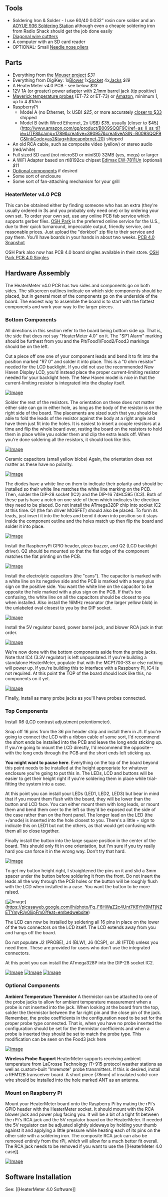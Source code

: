 ## Tools

* Soldering Iron & Solder - I use 60/40 0.032” rosin core solder and an [AOYUE 936 Soldering Station](http://www.amazon.com/gp/product/B000VINMRO/ref=as_li_ss_tl?ie=UTF8&camp=1789&creative=390957&creativeASIN=B000VINMRO&linkCode=as2&tag=httpcapnbrnet-20) although even a cheapie soldering iron from Radio Shack should get the job done easily
* [Diagonal wire cuttters](https://www.amazon.com/dp/B0002BBZ4M/ref=as_li_ss_til?tag=httpcapnbrnet-20&camp=0&creative=0&linkCode=as4&creativeASIN=B0002BBZ4M&adid=1H33ADCNJ0HZ81ZGTBCX&)
* A computer with an SD card reader
* OPTIONAL: Small [Needle nose pliers](https://www.amazon.com/dp/B004UNFPZS/ref=as_li_ss_til?tag=httpcapnbrnet-20&camp=0&creative=0&linkCode=as4&creativeASIN=B004UNFPZS&adid=1NE6M88FKG6Z48WWHK7C&) 

## Parts

* Everything from the [Mouser project](http://www.mouser.com/ProjectManager/ProjectDetail.aspx?AccessID=0dba74d92d) *$31*
* Everything from DigiKey: 1x[Blower](http://search.digikey.com/us/en/products/BFB0612H/603-1117-ND/1014448) 1x[Socket](http://www.digikey.com/product-detail/en/PPPC132LFBN-RC/S7116-ND/810252) 4x[Jacks](http://www.digikey.com/product-detail/en/MJ-2508N/CP-2508N-ND/281260) *$19*
* A HeaterMeter v4.0 PCB - see below *$13*
* [12V 1A](http://www.amazon.com/gp/product/B006GEPUYA/ref=as_li_ss_tl?ie=UTF8&camp=1789&creative=390957&creativeASIN=B006GEPUYA&linkCode=as2&tag=httpcapnbrnet-20) (or greater) power adapter with 2.1mm barrel jack (tip positive) 
* [Maverick temperature probes](http://maverickhousewares.bigcartel.com/) (ET-72 or ET-73) or [Amazon](http://www.amazon.com/gp/product/B004W8B3PC/ref=as_li_ss_tl?ie=UTF8&camp=1789&creative=390957&creativeASIN=B004W8B3PC&linkCode=as2&tag=httpcapnbrnet-20), minimum 1, up to 4 *$10ea*
* [RaspberryPi](http://www.raspberrypi.org/)
  * Model A (no Ethernet, 1x USB) *$25*, or more accurately [closer to $33](https://www.amazon.com/dp/B00BC0ZL88/ref=as_li_ss_til?tag=httpcapnbrnet-20&camp=0&creative=0&linkCode=as4&creativeASIN=B00BC0ZL88&adid=0CWS9RQQA9Z6YJJ8PFF1&) shipped
  * Model B (with Wired Ethernet, 2x USB) *$35*, usually [closer to $45] (http://www.amazon.com/gp/product/B009SQQF9C/ref=as_li_ss_tl?ie=UTF8&camp=1789&creative=390957&creativeASIN=B009SQQF9C&linkCode=as2&tag=httpcapnbrnet-20) shipped
* An old RCA cable, such as composite video (yellow) or stereo audio (red/white)
* Full sized SD card (not microSD or miniSD) 32MB (yes, megs) or larger
* A WiFi Adapter based on rtl8192cu chipset [Edimax EW-7811Un](https://www.amazon.com/dp/B003MTTJOY/ref=as_li_ss_til?tag=httpcapnbrnet-20&camp=0&creative=0&linkCode=as4&creativeASIN=B003MTTJOY&adid=1N96MP959RE94P97QVD6&) (optional) *$11*
* [Optional components](https://github.com/CapnBry/HeaterMeter/wiki/HeaterMeter-4.0-Hardware) if desired
* Some sort of enclosure
* Some sort of fan-attaching mechanism for your grill

### HeaterMeter v4.0 PCB

This can be obtained either by finding someone who has an extra (they're usually ordered in 3s and you probably only need one) or by ordering your own set. To order your own set, use any online PCB fab service which supports gerber files. [OSH Park](http://oshpark.com) is the preferred online service for the U.S., due to their quick turnaround, impeccable output, friendly service, and reasonable prices. Just upload the "dorkbot" zip file to their service and pay them. You'll have boards in your hands in about two weeks.
[PCB 4.0 Snapshot](http://capnbry.net/linkmeter/pcb/hm-4.0/)

OSH Park also now has PCB 4.0 board singles available in their store. [OSH Park PCB 4.0 Singles](http://store.oshpark.com/products/heatermeter-v4-0) 

## Hardware Assembly

The HeaterMeter v4.0 PCB has two sides and components go on both sides. The silkscreen outlines indicate on which side components should be placed, but in general most of the components go on the underside of the board. The easiest way to assemble the board is to start with the flattest components and work your way to the larger pieces. 

### Bottom Components

All directions in this section refer to the board being bottom side up. That is, the side that does not say "HeaterMeter 4.0" on it. The "SP1 Alarm" marking should be furthest from you and the Pit/Food1/Food2/Food3 markings should be on the left.

Cut a piece off one one of your component leads and bend it to fit into the position marked "R7 0" and solder it into place. This is a "0 ohm resistor" needed for the LCD backlight. If you did not use the recommended New Haven Display LCD, you'd instead place the proper current-limiting resistor needed for your backlight here. The New Haven model is nice in that the current-limiting resistor is integrated into the display itself.

[![Image](https://lh4.googleusercontent.com/-5e8n0oD2Vto/UFCRNsaVsyI/AAAAAAAAA0M/_PkD5L0Y_oQ/s640/IMG_0971.JPG)](https://picasaweb.google.com/lh/photo/0PJ6XKXALFJnPrR6r93tFNMTjNZETYmyPJy0liipFm0?feat=embedwebsite "PHOTO52")

Solder the rest of the resistors. The orientation on these does not matter either side can go in either hole, as long as the body of the resistor is on the right side of the board. The placements are sized such that you should be able to fold the leads of the resistor against the body at a right angle and have them just fit into the holes. It is easiest to insert a couple resistors at a time and flip the whole board over, resting the board on the resistors to hold them in place while you solder them and clip the extra leads off. When you're done soldering all the resistors, it should look like this.

[![Image](https://lh6.googleusercontent.com/-QvB5LnnE4vM/UDlM2TB7NeI/AAAAAAAAAx0/HD79PBCa7vw/s640/IMG_1039.JPG)](https://picasaweb.google.com/lh/photo/dNrgmVi5mGaye0cJ5QpnfdMTjNZETYmyPJy0liipFm0?feat=embedwebsite "PHOTO39")

Ceramic capacitors (small yellow blobs) Again, the orientation does not matter as these have no polarity.

[![Image](https://lh4.googleusercontent.com/-AjujxSiUo3E/UDlM2nzkzfI/AAAAAAAAAx4/V5b1IFJVDes/s640/IMG_1042.JPG)](https://picasaweb.google.com/lh/photo/15AX-FiAwzHT4QSITQ9BgdMTjNZETYmyPJy0liipFm0?feat=embedwebsite "PHOTO40")

The diodes have a white line on them to indicate their polarity and should be installed so their white line matches the white line marking on the PCB. Then, solder the DIP-28 socket (IC2) and the DIP-16 74HC595 (IC3). Both of these parts have a notch on one side of them which indicates the direction they need to be placed. Do not install the ATmega328P chip into socket IC2 at this time. Q1 (the fan driver MOSFET) should also be placed. To form its leads, just insert it into the holes and bend it down into position so it stays inside the component outline and the holes match up then flip the board and solder it into place.

[![Image](https://lh3.googleusercontent.com/-sRlyyQJu6fw/UDlM3vFfdXI/AAAAAAAAAyA/xSWeagmbrPs/s640/IMG_1048.JPG)](https://picasaweb.google.com/lh/photo/Vejhy0c2FNbQ-8BVBCFh9dMTjNZETYmyPJy0liipFm0?feat=embedwebsite "PHOTO41")

Install the RaspberryPi GPIO header, piezo buzzer, and Q2 (LCD backlight driver). Q2 should be mounted so that the flat edge of the component matches the flat printing on the PCB.

[![Image](https://lh4.googleusercontent.com/-CdiY1y110cw/UDlM4O8iaqI/AAAAAAAAAyI/nK-JFdhkzoc/s640/IMG_1053.JPG)](https://picasaweb.google.com/lh/photo/mYz1gXbgZ6SPif7AClZcfNMTjNZETYmyPJy0liipFm0?feat=embedwebsite "PHOTO42")

Install the electrolytic capacitors (the "cans"). The capacitor is marked with a white line on its negative side and the PCB is marked with a teeny plus sign on the positive side. You want the white line on the capacitor to be opposite the hole marked with a plus sign on the PCB. If that's too confusing, the white line on all the capacitors should be closest to you when installed. Also install the 16MHz resonator (the larger yellow blob) in the unlabeled oval closest to you by the DIP socket.

[![Image](https://lh3.googleusercontent.com/-TcDFsuAvQRM/UDlM499CiaI/AAAAAAAAAyQ/aptmq7UZWjE/s640/IMG_1055.JPG)](https://picasaweb.google.com/lh/photo/QnSvdU9A24hLZHhw9aBuBNMTjNZETYmyPJy0liipFm0?feat=embedwebsite "PHOTO43")

Install the 5V regulator board, power barrel jack, and blower RCA jack in that order.

[![Image](https://lh3.googleusercontent.com/-nUFq78d0pa0/UDlM5iFHkpI/AAAAAAAAAyY/APgZS-CjHhw/s640/IMG_1059.JPG)](https://picasaweb.google.com/lh/photo/jpngljFHuPAeY3DAFAHYRdMTjNZETYmyPJy0liipFm0?feat=embedwebsite "PHOTO44")

We're now done with the bottom components aside from the probe jacks. Note that IC4 (3.3V regulator) is left unpopulated. If you're building a standalone HeaterMeter, populate that with the MCP1700-33 or else nothing will power up. If you're building this to interface with a Raspberry Pi, IC4 is not required. At this point the TOP of the board should look like this, no components on it yet.

[![Image](https://lh3.googleusercontent.com/-PvlTkiDz_LY/UDlM6YpMhRI/AAAAAAAAAyg/6jiGceHtDDY/s640/IMG_1063.JPG)](https://picasaweb.google.com/lh/photo/piiCnTQBcXM5fUOavWJUGdMTjNZETYmyPJy0liipFm0?feat=embedwebsite "PHOTO45")

Finally, install as many probe jacks as you'll have probes connected.

### Top Components

Install R6 (LCD contrast adjustment potentiometer). 

Snap off 16 pins from the 36 pin header strip and install them in J1. If you're going to connect the LCD with a ribbon cable of some sort, I'd recommend the short ends be installed into the PCB and leave the long ends sticking up. If you're going to mount the LCD directly, I'd recommend the opposite-- with the long ends through the PCB and the short ends left sticking up. 

**You might want to pause here**. Everything on the top of the board beyond this point needs to be installed at the height appropriate for whatever enclosure you're going to put this in. The LEDs, LCD and buttons will be easier to get their height right if you're soldering them in place while trial-fitting the system into a case.

At this point you can install your LEDs (LED1, LED2, LED3) but bear in mind that if you mount them flush with the board, they will be lower than the button and LCD face. You can either mount them with long leads, or mount them and bend them over to the left so they'd be exposed out the side of the case rather than on the front panel. The longer lead on the LED (the +/anode) is inserted into the hole closest to you. There's a little + sign to indicate this on LED1 but not the others, as that would get confusing with them all so close together.

Finally install the button into the large square position in the center of the board. This should only fit in one orientation, but I'm sure if you try really hard you can force it in the wrong way. Don't try that hard. 

[![Image](https://lh3.googleusercontent.com/-Os2j-rg-ya0/UDlM7KPVAfI/AAAAAAAAAyo/2fPX4qO6k0Y/s640/IMG_1066.JPG)](https://picasaweb.google.com/lh/photo/vTLgZ7ebgSrFBtmNq1O_JNMTjNZETYmyPJy0liipFm0?feat=embedwebsite "PHOTO46")

To get my button height right, I straightened the pins on it and slid a 3mm spacer under the button before soldering it from the front. Do not insert the leads all the way through the PCB holes or the button will be roughly flush with the LCD when installed in a case. You want the button to be more raised.

[![Image](https://lh5.googleusercontent.com/-LH2bcTJnfLo/UTQV2qGeMSI/AAAAAAAABB0/4rxhWI11OY4/s640/IMG_1479.JPG)]
(https://picasaweb.google.com/lh/photo/Fq_F6HWaZ2c4Unt7K6Yh19MTjNZETYmyPJy0liipFm0?feat=embedwebsite)

The LCD can now be installed by soldering all 16 pins in place on the lower of the two connectors on the LCD itself. The LCD extends away from you and hangs off the board.

Do not populate J2 (PROBE), J4 (BLW), J6 (ICSP), or J8 (FTDI) unless you need them. These are provided for users who don't use the integrated connectors.

At this point you can install the ATmega328P into the DIP-28 socket IC2.

[![Image](https://lh6.googleusercontent.com/-hEatntLaa_U/UDlM7wjlStI/AAAAAAAAAyw/6pRQdfjefdU/s640/IMG_1069.JPG)](https://picasaweb.google.com/lh/photo/VO7IJMtWG143LdyMFK620NMTjNZETYmyPJy0liipFm0?feat=embedwebsite "PHOTO47")
[![Image](https://lh6.googleusercontent.com/-aU5i6h41aDY/UDlM8v9WmII/AAAAAAAAAy4/pIjaHHqaMqU/s640/IMG_1074.JPG)](https://picasaweb.google.com/lh/photo/c_fSUT5iCas7D_CzBpk7b9MTjNZETYmyPJy0liipFm0?feat=embedwebsite "PHOTO48")
[![Image](https://lh4.googleusercontent.com/-7ipZyv5Hg8c/UDlM88zr7XI/AAAAAAAAAzA/5Pluii-uSW8/s640/IMG_1075.JPG)](https://picasaweb.google.com/lh/photo/D_kYvcoXWKFj6fpvRrtdFdMTjNZETYmyPJy0liipFm0?feat=embedwebsite "PHOTO49")

### Optional Components

**Ambient Temperature Thermistor** A thermistor can be attached to one of the probe jacks to allow for ambient temperature measurement when a probe is not inserted into the jack. When looking at the board from the top, solder the thermistor between the far right pin and the close pin of the jack. Remember, the probe coefficients in the configuration need to be set for the proper probe type connected. That is, when you have no probe inserted the configuration should be set for the thermistor coefficients and when a probe is inserted they should be set to match the probe type. This modification can be seen on the Food3 jack here

[![Image](https://lh5.googleusercontent.com/-llmS0PD7dMQ/UEKibZc5uuI/AAAAAAAAAz0/9msqKAfNfYo/s640/IMG_1094.JPG)](https://picasaweb.google.com/lh/photo/zpPmHbWERDCEXAi0YaRwLdMTjNZETYmyPJy0liipFm0?feat=embedwebsite "PHOTO51")

**Wireless Probe Support** HeaterMeter supports receiving ambient temperature from LaCrosse Technology IT+915 protocol weather stations as well as custom-built "lmremote" probe transmitters. If this is desired, install a RFM12B transceiver board. A short piece (78mm) of insulated solid-core wire should be installed into the hole marked ANT as an antenna.

### Mount on Raspberry Pi

Mount your HeaterMeter board onto the Raspberry Pi by mating the rPi's GPIO header with the HeaterMeter socket. It should mount with the RCA blower jack and power plug facing you. It will be a bit of a tight fit between the rPi's RCA jack and the 5V regulator board on the HeaterMeter. If needed the 5V regulator can be adjusted slightly sideways by holding your thumb against it and applying a little pressure while heating each of its pins on the other side with a soldering iron. The composite RCA jack can also be removed entirely from the rPi, which will allow for a much better fit overall. The RCA jack needs to be removed if you want to use the [[HeaterMeter 4.0 case]].

[![Image](https://lh3.googleusercontent.com/-Sb53AI7UAUE/UDlM96xaU6I/AAAAAAAAAzI/_XwWe8WFUwo/s640/IMG_1078.JPG)](https://picasaweb.google.com/lh/photo/l2VPscp3eDhF20jcTcO53dMTjNZETYmyPJy0liipFm0?feat=embedwebsite "PHOTO50")

## Software Installation

See: [[HeaterMeter 4.0 Software]]